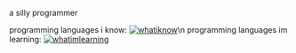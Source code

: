 a silly programmer

programming languages i know: 
[![whatiknow](https://skillicons.dev/icons?i=js,lua)](https://skillicons.dev)\n
programming languages im learning:
[![whatimlearning](https://skillicons.dev/icons?i=rust,python)](https://skillicons.dev)
